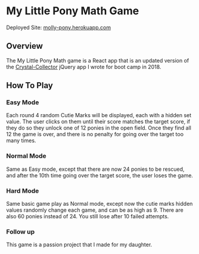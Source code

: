 # My Little Pony Math Game

Deployed Site: [molly-pony.herokuapp.com](https://molly-pony.herokuapp.com)

## Overview

The My Little Pony Math game is a React app that is an updated version of the [Crystal-Collector](https://github.com/bryanbloomquist/crystal-collector) jQuery app I wrote for boot camp in 2018.

## How To Play

### Easy Mode

Each round 4 random Cutie Marks will be displayed, each with a hidden set value.  The user clicks on them until their score matches the target score, if they do so they unlock one of 12 ponies in the open field.  Once they find all 12 the game is over, and there is no penalty for going over the target too many times.

### Normal Mode

Same as Easy mode, except that there are now 24 ponies to be rescued, and after the 10th time going over the target score, the user loses the game.

### Hard Mode

Same basic game play as Normal mode, except now the cutie marks hidden values randomly change each game, and can be as high as 9.  There are also 60 ponies instead of 24.  You still lose after 10 failed attempts.

### Follow up

This game is a passion project that I made for my daughter.